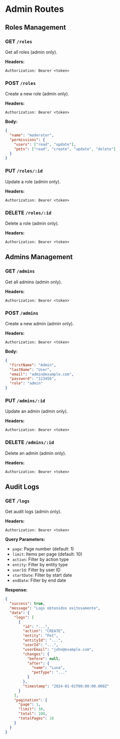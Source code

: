# Admin Routes

## Roles Management

### GET `/roles`
Get all roles (admin only).

**Headers:**
```
Authorization: Bearer <token>
```

### POST `/roles`
Create a new role (admin only).

**Headers:**
```
Authorization: Bearer <token>
```

**Body:**
```json
{
  "name": "moderator",
  "permissions": {
    "users": ["read", "update"],
    "pets": ["read", "create", "update", "delete"]
  }
}
```

### PUT `/roles/:id`
Update a role (admin only).

**Headers:**
```
Authorization: Bearer <token>
```

### DELETE `/roles/:id`
Delete a role (admin only).

**Headers:**
```
Authorization: Bearer <token>
```

## Admins Management

### GET `/admins`
Get all admins (admin only).

**Headers:**
```
Authorization: Bearer <token>
```

### POST `/admins`
Create a new admin (admin only).

**Headers:**
```
Authorization: Bearer <token>
```

**Body:**
```json
{
  "firstName": "Admin",
  "lastName": "User",
  "email": "admin@example.com",
  "password": "123456",
  "role": "admin"
}
```

### PUT `/admins/:id`
Update an admin (admin only).

**Headers:**
```
Authorization: Bearer <token>
```

### DELETE `/admins/:id`
Delete an admin (admin only).

**Headers:**
```
Authorization: Bearer <token>
```

## Audit Logs

### GET `/logs`
Get audit logs (admin only).

**Headers:**
```
Authorization: Bearer <token>
```

**Query Parameters:**
- `page`: Page number (default: 1)
- `limit`: Items per page (default: 10)
- `action`: Filter by action type
- `entity`: Filter by entity type
- `userId`: Filter by user ID
- `startDate`: Filter by start date
- `endDate`: Filter by end date

**Response:**
```json
{
  "success": true,
  "message": "Logs obtenidos exitosamente",
  "data": {
    "logs": [
      {
        "id": "...",
        "action": "CREATE",
        "entity": "Pet",
        "entityId": "...",
        "userId": "...",
        "userEmail": "john@example.com",
        "changes": {
          "before": null,
          "after": {
            "name": "Luna",
            "petType": "..."
          }
        },
        "timestamp": "2024-01-01T00:00:00.000Z"
      }
    ],
    "pagination": {
      "page": 1,
      "limit": 10,
      "total": 100,
      "totalPages": 10
    }
  }
}
``` 